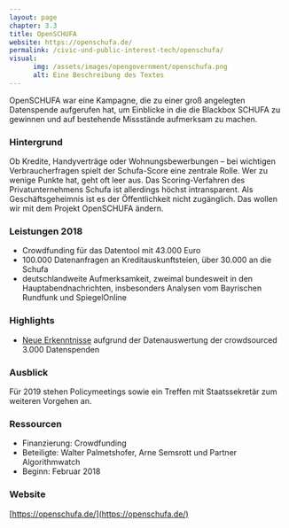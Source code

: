```yaml
---
layout: page
chapter: 3.3
title: OpenSCHUFA
website: https://openschufa.de/
permalink: /civic-und-public-interest-tech/openschufa/
visual:
      img: /assets/images/opengovernment/openschufa.png
      alt: Eine Beschreibung des Textes
---
```



OpenSCHUFA war eine Kampagne, die zu einer groß angelegten Datenspende aufgerufen hat, um Einblicke in die die Blackbox SCHUFA zu gewinnen und auf bestehende Missstände aufmerksam zu machen. 

### Hintergrund

Ob Kredite, Handyverträge oder Wohnungsbewerbungen – bei wichtigen Verbraucherfragen spielt der Schufa-Score eine zentrale Rolle. Wer zu wenige Punkte hat, geht oft leer aus. Das Scoring-Verfahren des Privatunternehmens Schufa ist allerdings höchst intransparent. Als Geschäftsgeheimnis ist es der Öffentlichkeit nicht zugänglich. Das wollen wir mit dem Projekt OpenSCHUFA ändern.

### Leistungen 2018

* Crowdfunding für das Datentool mit 43.000 Euro
* 100.000 Datenanfragen an Kreditauskunftsteien, über 30.000 an die Schufa
* deutschlandweite Aufmerksamkeit, zweimal bundesweit in den Hauptabendnachrichten, insbesonders Analysen vom Bayrischen Rundfunk und SpiegelOnline

### Highlights

* [Neue Erkenntnisse](https://openschufa.de/#ergebnisse) aufgrund der Datenauswertung der crowdsourced 3.000 Datenspenden

### Ausblick

Für 2019 stehen Policymeetings sowie ein Treffen mit Staatssekretär zum weiteren Vorgehen an.

### Ressourcen

* Finanzierung: Crowdfunding
* Beteiligte: Walter Palmetshofer, Arne Semsrott und Partner Algorithmwatch
* Beginn: Februar 2018


### Website

[https://openschufa.de/](https://openschufa.de/)
